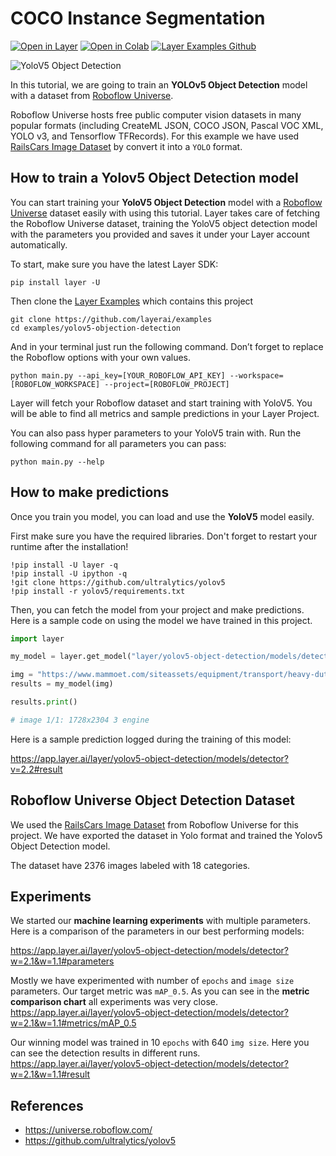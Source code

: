 # COCO Instance Segmentation

[![Open in Layer](https://app.layer.ai/assets/badge.svg)](https://app.layer.ai/layer/yolov5-object-detection/) [![Open in Colab](https://colab.research.google.com/assets/colab-badge.svg)](https://colab.research.google.com/github/layerai/examples/blob/main/yolov5-object-detection/notebooks/demo.ipynb) [![Layer Examples Github](https://badgen.net/badge/icon/github?icon=github&label)](https://github.com/layerai/examples/tree/main/yolov5-object-detection)

![YoloV5 Object Detection](https://raw.githubusercontent.com/layerai/examples/main/yolov5-object-detection/assets/yolov5_object_detection.png)

In this tutorial, we are going to train an **YOLOv5 Object Detection** model with a dataset from [Roboflow Universe](https://universe.roboflow.com/). 

Roboflow Universe hosts free public computer vision datasets in many popular formats (including CreateML JSON, COCO JSON, Pascal VOC XML, YOLO v3, and Tensorflow TFRecords). For this example we have used [RailsCars Image Dataset](https://universe.roboflow.com/new-workspace-w5mg3/railcarsv2_3) by convert it into a `YOLO` format. 

## How to train a Yolov5 Object Detection model

You can start training your **YoloV5 Object Detection** model with a [Roboflow Universe](https://universe.roboflow.com/)
dataset easily with using this tutorial. Layer takes care of fetching the Roboflow Universe dataset, training the YoloV5 object detection
model with the parameters you provided and saves it under your Layer account automatically.

To start, make sure you have the latest Layer SDK:
```shell
pip install layer -U
```

Then clone the [Layer Examples](https://github.com/layerai/examples) which contains this project
```shell
git clone https://github.com/layerai/examples
cd examples/yolov5-objection-detection
```

And in your terminal just run the following command. Don’t forget to replace the Roboflow options with your own values.

```shell
python main.py --api_key=[YOUR_ROBOFLOW_API_KEY] --workspace=[ROBOFLOW_WORKSPACE] --project=[ROBOFLOW_PROJECT]
```

Layer will fetch your Roboflow dataset and start training with YoloV5. You will be able to find all metrics and sample predictions
in your Layer Project.

You can also pass hyper parameters to your YoloV5 train with. Run the following command for all parameters you can pass:
```shell
python main.py --help
```


## How to make predictions

Once you train you model, you can load and use the **YoloV5** model easily. 

First make sure you have the required libraries. Don't forget to restart your runtime after the installation!

```
!pip install -U layer -q
!pip install -U ipython -q
!git clone https://github.com/ultralytics/yolov5
!pip install -r yolov5/requirements.txt
```

Then, you can fetch the model from your project and make predictions. Here is a sample code on using the model we have 
trained in this project.

```python
import layer

my_model = layer.get_model("layer/yolov5-object-detection/models/detector").get_train()

img = "https://www.mammoet.com/siteassets/equipment/transport/heavy-duty-rail-cars/Heavy-duty-rail-cars.jpg"
results = my_model(img)

results.print()

# image 1/1: 1728x2304 3 engine
```

Here is a sample prediction logged during the training of this model:

https://app.layer.ai/layer/yolov5-object-detection/models/detector?v=2.2#result

## Roboflow Universe Object Detection Dataset

We used the [RailsCars Image Dataset](https://universe.roboflow.com/new-workspace-w5mg3/railcarsv2_3) from Roboflow Universe for this project. We have exported the dataset in Yolo format and trained the Yolov5 Object Detection model.

The dataset have 2376 images labeled with 18 categories.

## Experiments

We started our **machine learning experiments** with multiple parameters. 
Here is a comparison of the parameters in our best performing models:

https://app.layer.ai/layer/yolov5-object-detection/models/detector?w=2.1&w=1.1#parameters

Mostly we have experimented with number of `epochs` and `image size` parameters. Our target metric was `mAP_0.5`.
As you can see in the **metric comparison chart** all experiments was very close. 
https://app.layer.ai/layer/yolov5-object-detection/models/detector?w=2.1&w=1.1#metrics/mAP_0.5

Our winning model was trained in 10 `epochs` with 640 `img size`. Here you can see the detection results in different runs.
https://app.layer.ai/layer/yolov5-object-detection/models/detector?w=2.1&w=1.1#result


## References
- https://universe.roboflow.com/
- https://github.com/ultralytics/yolov5